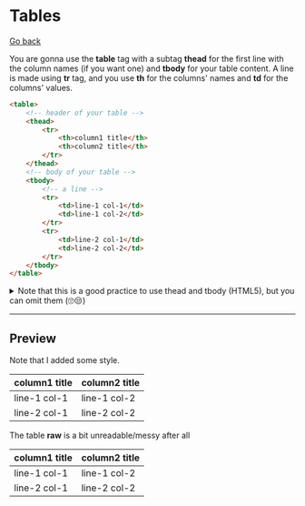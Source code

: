 # Tables

[Go back](../index.md#learn-the-tags-advanced)

You are gonna use the **table** tag with a subtag **thead** for the first line with the column names (if you want one) and **tbody** for your table content. A line is made using **tr** tag, and you use **th** for the columns' names and **td** for the columns' values.

```html
<table>
    <!-- header of your table -->
    <thead>
        <tr>
            <th>column1 title</th>
            <th>column2 title</th>
        </tr>
    </thead>
    <!-- body of your table -->
    <tbody>
        <!-- a line -->
        <tr>
            <td>line-1 col-1</td>
            <td>line-1 col-2</td>
        </tr>
        <tr>
            <td>line-2 col-1</td>
            <td>line-2 col-2</td>
        </tr>
    </tbody>
</table>
```

<details>
<summary>Note that this is a good practice to use thead and tbody (HTML5), but you can omit them (🙄😒)</summary>

```html
<table>
<tr>
    <th>column1 title</th>
    <th>column2 title</th>
</tr>
<tr>
    <td>line-1 col-1</td>
    <td>line-1 col-2</td>
</tr>
<tr>
    <td>line-2 col-1</td>
    <td>line-2 col-2</td>
</tr>
</table>
```
</details>

<hr class="sr">

## Preview

Note that I added some style.

<table class="table table-bordered border-dark">
    <!-- header of your table -->
    <thead>
        <tr>
            <th>column1 title</th>
            <th>column2 title</th>
        </tr>
    </thead>
    <!-- body of your table -->
    <tbody>
        <!-- a line -->
        <tr>
            <td>line-1 col-1</td>
            <td>line-1 col-2</td>
        </tr>
        <tr>
            <td>line-2 col-1</td>
            <td>line-2 col-2</td>
        </tr>
    </tbody>
</table>

The table **raw** is a bit unreadable/messy after all

<table>
<thead>
<tr><th>column1 title</th><th>column2 title</th></tr>
</thead>
<tbody>
<tr><td>line-1 col-1</td><td>line-1 col-2</td></tr>
<tr><td>line-2 col-1</td><td>line-2 col-2</td></tr>
</tbody>
</table>